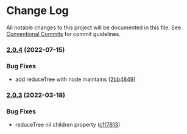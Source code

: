 # Change Log

All notable changes to this project will be documented in this file. See [Conventional Commits](https://conventionalcommits.org) for commit guidelines.

### [2.0.4](https://github.com/allex/route-utils/compare/2.0.3...2.0.4) (2022-07-15)


### Bug Fixes

* add reduceTree with node maintains ([2bb4849](https://github.com/allex/route-utils/commit/2bb4849205e27dd59b024f17edcc467f1cea617d))

### [2.0.3](https://github.com/allex/route-utils/compare/2.0.2...2.0.3) (2022-03-18)


### Bug Fixes

* reduceTree nil children property ([c1f7613](https://github.com/allex/route-utils/commit/c1f7613ef96dfb7b8085df316e0877d32ae7d696))
